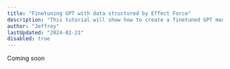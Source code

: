 ```yaml
---
title: "Finetuning GPT with data structured by Effect Force"
description: "This tutorial will show how to create a finetuned GPT model with data that's quality checked by Effect Force"
author: "Jeffrey"
lastUpdated: "2024-02-21"
disabled: true
---
```


Coming soon
